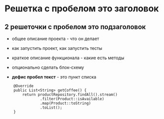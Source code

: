 # Решетка с пробелом это заголовок
## 2 решеточки с пробелом это подзаголовок

- общее описание проекта - что он делает
- как запустить проект, как запустить тесты
- краткое описание функционала - какие есть методы
- опционально сделать блок-схему

- **дефис пробел текст** - это пункт списка

```
    @Override
    public List<String> getCoffee() {
        return productRepository.findAll().stream()
                .filter(Product::isAvailable)
                .map(Product::toString)
                .toList();
    }
```